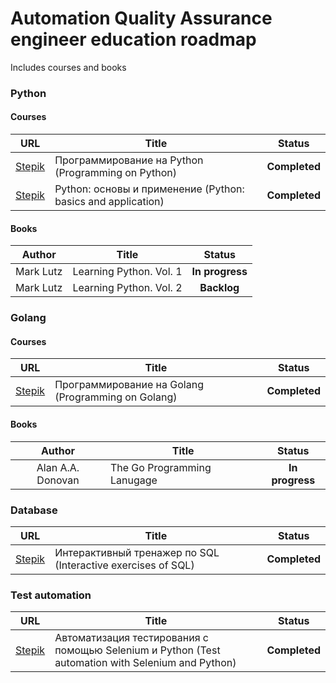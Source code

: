# Automation Quality Assurance engineer education roadmap

Includes courses and books

### Python
#### Courses
| URL | Title                                                         |    Status     |
| :---: |---------------------------------------------------------------|:-------------:|
| [Stepik](https://stepik.org/course/67) | Программирование на Python (Programming on Python)            | **Completed** |
| [Stepik](https://stepik.org/course/512/syllabus) | Python: основы и применение  (Python: basics and application) | **Completed** |

#### Books
|  Author   | Title                   |     Status      |
|:---------:|-------------------------|:---------------:|
| Mark Lutz | Learning Python. Vol. 1 | **In progress** |
| Mark Lutz | Learning Python. Vol. 2 |   **Backlog**   |

### Golang
#### Courses
| URL | Title                                              |    Status     |
| :---: |----------------------------------------------------|:-------------:|
| [Stepik](https://stepik.org/course/54403/info) | Программирование на Golang (Programming on Golang) | **Completed** |

#### Books
|      Author       | Title                       |     Status      |
|:-----------------:|-----------------------------|:---------------:|
| Alan A.A. Donovan | The Go Programming Lanugage | **In progress** |


### Database
| URL | Title                                                        |     Status      |
| :---: |--------------------------------------------------------------|:---------------:|
| [Stepik](https://stepik.org/course/63054/) | Интерактивный тренажер по SQL (Interactive exercises of SQL) |  **Completed**  |

### Test automation
| URL | Title                                                                                             |     Status      |
| :---: |---------------------------------------------------------------------------------------------------|:---------------:|
| [Stepik](https://stepik.org/course/575/) | Автоматизация тестирования с помощью Selenium и Python (Test automation with Selenium and Python) |  **Completed**  |

